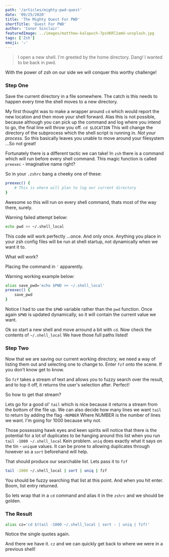 ```yaml
---
path: '/articles/mighty-pwd-quest'
date: '09/25/2020'
title: 'The Mighty Quest For PWD'
shortTitle: 'Quest For PWD'
author: 'Conor Sinclair'
featuredImage: ../images/matthew-kalapuch-7psXKRl2amU-unsplash.jpg
tags: ['Zsh']
emoji: '⚔'
---
```


> I open a new shell. I'm greeted by the home directory. Dang! I wanted to be back in pwd.

With the power of zsh on our side we will conquer this worthy challenge!

### Step One

Save the current directory in a file somewhere. The catch is this needs to happen every time the shell moves to a new directory.

My first thought was to make a wrapper around `cd` which would report the new location and then move your shell forward. Alas this is not possible, because although you can pick up the command and log where you intend to go, the final line will throw you off. `cd $LOCATION` This will change the directory of the subprocess which the shell script is running in. _Not your process._ So this basically leaves you unable to move around your filesystem ...So not great!

Fortunately there is a different tactic we can take! In `zsh` there is a command which will run before every shell command. This magic function is called `preexec` - imaginative name right?

So in your `.zshrc` bang a cheeky one of these:

```bash
preexec() {
	# This is where will plan to log our current directory
}
```

Awesome so this will run on every shell command, thats most of the way there, surely.

Warning failed attempt below:

```bash
echo pwd >> ~/.shell_local
```

This code will work perfectly ...once. And only once. Anything you place in your zsh config files will be run at shell startup, not dynamically when we want it to.

What will work?

Placing the command in `'` apparently.

Warning working example below:

```bash
alias save_pwd='echo $PWD >> ~/.shell_local'
preexec() {
	save_pwd
}
```

Notice I had to use the `$PWD` variable rather than the `pwd` function. Once again `$PWD` is updated dynamically, so it will contain the current value we want.

Ok so start a new shell and move arround a bit with `cd`. Now check the contents of `~/.shell_local` We have those full paths listed!

### Step Two

Now that we are saving our current working directory, we need a way of listing them out and selecting one to change to. Enter `fzf` onto the scene. If you don't know get to know.

So `fzf` takes a stream of text and allows you to fuzzy search over the result, and to top it off, it returns the user's selection after. Perfect!

So how to get that stream?

Lets go for a good ol' `tail` which is nice because it returns a stream from the bottom of the file up. We can also decide how many lines we want `tail` to return by adding the flag `-NUMBER` Where NUMBER is the number of lines we want. I'm going for 1000 because why not.

Those possessing hawk eyes and keen spirits will notice that there is the potential for a lot of duplicates to be hanging around this list when you run `tail -1000 ~/.shell_local` Kein problem. `uniq` does exactly what it says on the tin - `uniq`ue values. It can be prone to allowing duplicates through however so a `sort` beforehand will help.

That should produce our searchable list. Lets pass it to `fzf`

```bash
tail -1000 ~/.shell_local | sort | uniq | fzf
```

You should be fuzzy searching that list at this point. And when you hit enter. Boom, list entry returned.

So lets wrap that in a `cd` command and alias it in the `zshrc` and we should be golden.

### The Result

```bash
alias cz='cd $(tail -1000 ~/.shell_local | sort - | uniq | fzf)'
```

Notice the single quotes again.

And there we have it. `cz` and we can quickly get back to where we were in a previous shell!
